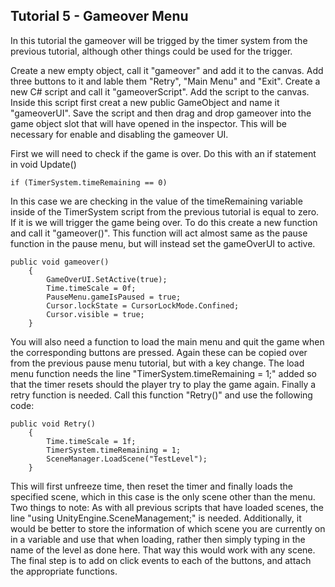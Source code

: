 ## Tutorial 5 - Gameover Menu

In this tutorial the gameover will be trigged by the timer system from the previous tutorial, although other things could be used for the trigger.

Create a new empty object, call it "gameover" and add it to the canvas. Add three buttons to it and lable them "Retry", "Main Menu" and "Exit". Create a new C# script and call it "gameoverScript". Add the script to the canvas. Inside this script first creat a new public GameObject and name it "gameoverUI". Save the script and then drag and drop gameover into the game object slot that will have opened in the inspector. This will be necessary for enable and disabling the gameover UI.

First we will need to check if the game is over. Do this with an if statement in void Update()
```
if (TimerSystem.timeRemaining == 0)
```
In this case we are checking in the value of the timeRemaining variable inside of the TimerSystem script from the previous tutorial is equal to zero. If it is we will trigger the game being over. To do this create a new function and call it "gameover()". This function will act almost same as the pause function in the pause menu, but will instead set the gameOverUI to active.
```
public void gameover()
    {
        GameOverUI.SetActive(true);
        Time.timeScale = 0f;
        PauseMenu.gameIsPaused = true;
        Cursor.lockState = CursorLockMode.Confined;
        Cursor.visible = true;
    }
```
You will also need a function to load the main menu and quit the game when the corresponding buttons are pressed. Again these can be copied over from the previous pause menu tutorial, but with a key change. The load menu function needs the line "TimerSystem.timeRemaining = 1;" added so that the timer resets should the player try to play the game again. Finally a retry function is needed. Call this function "Retry()" and use the following code:
```
public void Retry()
    {
        Time.timeScale = 1f;
        TimerSystem.timeRemaining = 1;
        SceneManager.LoadScene("TestLevel");
    }
```
This will first unfreeze time, then reset the timer and finally loads the specified scene, which in this case is the only scene other than the menu. Two things to note: As with all previous scripts that have loaded scenes, the line "using UnityEngine.SceneManagement;" is needed. Additionally, it would be better to store the information of which scene you are currently on in a variable and use that when loading, rather then simply typing in the name of the level as done here. That way this would work with any scene. The final step is to add on click events to each of the buttons, and attach the appropriate functions.
